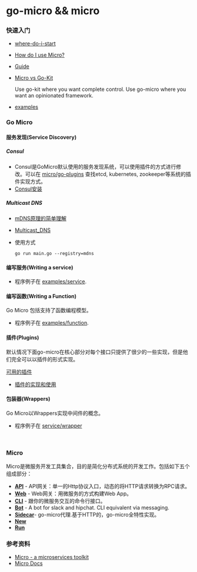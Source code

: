 # **go-micro** && micro 

### 快速入门

+ [where-do-i-start](https://micro.mu/docs/faq.html#where-do-i-start)

+ [How do I use Micro?](https://micro.mu/docs/faq.html#how-do-i-use-micro)

+ [Guide](https://micro.mu/docs/install-guide.html)

+ [Micro vs Go-Kit](https://micro.mu/docs/faq.html#micro-vs-go-kit)

  Use go-kit where you want complete control. Use go-micro where you want an opinionated framework.

+ [examples](https://github.com/feixiao/examples)

### Go Micro 

#### 服务发现(Service Discovery)

##### Consul

+ Consul是GoMicro默认使用的服务发现系统，可以使用插件的方式进行修改。可以在  [micro/go-plugins](https://github.com/micro/go-plugins) 查找etcd, kubernetes, zookeeper等系统的插件实现方式。
+ [Consul安装](https://www.consul.io/intro/getting-started/install.html)

##### Multicast DNS

+ [mDNS原理的简单理解](http://www.binkery.com/archives/318.html)

+ [Multicast_DNS](https://en.wikipedia.org/wiki/Multicast_DNS)

+ 使用方式

  ```shell
  go run main.go --registry=mdns
  ```

#### 编写服务(Writing a service)

+ 程序例子在 [examples/service](https://github.com/feixiao/examples/tree/master/service).

#### 编写函数(Writing a Function)

Go Micro 包括支持了函数编程模型。

+ 程序例子在 [examples/function](https://github.com/feixiao/examples/tree/master/function).

#### 插件(Plugins)

默认情况下面go-micro在核心部分对每个接口只提供了很少的一些实现，但是他们完全可以以插件的形式实现。

[可用的插件]( https://github.com/micro/go-plugins)

+ [插件的实现和使用](https://github.com/micro/go-plugins)

#### 包装器(Wrappers)

Go Micro以Wrappers实现中间件的概念。

+ 程序例子在 [service/wrapper](https://github.com/feixiao/examples/tree/master/service/wrapper)

  ​

### Micro 

Micro是微服务开发工具集合，目的是简化分布式系统的开发工作。包括如下五个组成部分：

- [**API**](https://micro.mu/docs/api.html) -  API网关：单一的Http协议入口，动态的将HTTP请求转换为RPC请求。
- [**Web**](https://micro.mu/docs/web.html) - Web网关：用微服务的方式构建Web App。
- [**CLI**](https://micro.mu/docs/cli.html) - 跟你的微服务交互的命令行接口。
- [**Bot**](https://micro.mu/docs/bot.html) - A bot for slack and hipchat. CLI equivalent via messaging.
- [**Sidecar**](https://micro.mu/docs/sidecar.html)- go-micro代理.基于HTTP的，go-micro全特性实现。
- [**New**](https://micro.mu/docs/new.html) 
- [**Run**](https://micro.mu/docs/run.html)

### 参考资料

+ [Micro - a microservices toolkit](https://micro.mu/blog/2016/03/20/micro.html)
+ [Micro Docs](https://micro.mu/docs/index.html)


